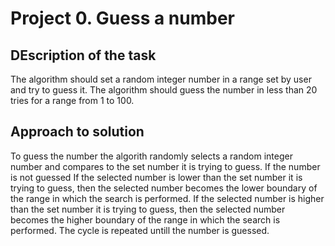 # Project 0. Guess a number

## DEscription of the task
The algorithm should set a random integer number in a range set by user and try to guess it. The algorithm should  guess the number in less than 20 tries for a range from 1 to 100.


## Approach to solution
To guess the number the algorith randomly selects a random integer number and compares to the set number it is trying to guess. If the number is not guessed 
If the selected number is lower than the set number it is trying to guess, then the selected number becomes the lower boundary of the range in which the search is performed. If the selected number is higher than the set number it is trying to guess, then the selected number becomes the higher boundary of the range in which the search is performed. The cycle is repeated untill the number is guessed. 